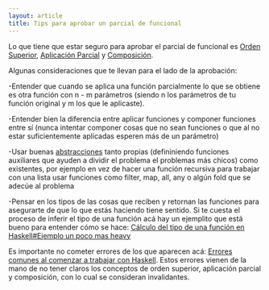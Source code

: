 ```yaml
---
layout: article
title: Tips para aprobar un parcial de funcional
---
```

Lo que tiene que estar seguro para aprobar el parcial de funcional es [Orden Superior](orden-superior.md), [Aplicación Parcial](aplicacion-parcial.md) y [Composición](composicion.md).

Algunas consideraciones que te llevan para el lado de la aprobación:

-Entender que cuando se aplica una función parcialmente lo que se obtiene es otra función con n - m parámetros (siendo n los parámetros de tu función original y m los que le aplicaste).

-Entender bien la diferencia entre aplicar funciones y componer funciones entre sí (nunca intentar componer cosas que no sean funciones o que al no estar suficientemente aplicadas esperen más de un parámetro)

-Usar buenas [abstracciones](abstraccion.md) tanto propias (defininiendo funciones auxiliares que ayuden a dividir el problema el problemas más chicos) como existentes, por ejemplo en vez de hacer una función recursiva para trabajar con una lista usar funciones como filter, map, all, any o algún fold que se adecúe al problema

-Pensar en los tipos de las cosas que reciben y retornan las funciones para asegurarte de que lo que estás haciendo tiene sentido. Si te cuesta el proceso de inferir el tipo de una función acá hay un ejemplito que está bueno para entender cómo se hace: [Cálculo del tipo de una función en Haskell\#Ejemplo un poco mas heavy](calculo-del-tipo-de-una-funcion-en-haskell-ejemplo-un-poco-mas-heavy.md)

Es importante no cometer errores de los que aparecen acá: [Errores comunes al comenzar a trabajar con Haskell](errores-comunes-al-comenzar-a-trabajar-con-haskell.md). Estos errores vienen de la mano de no tener claros los conceptos de orden superior, aplicación parcial y composición, con lo cual se consideran invalidantes.
